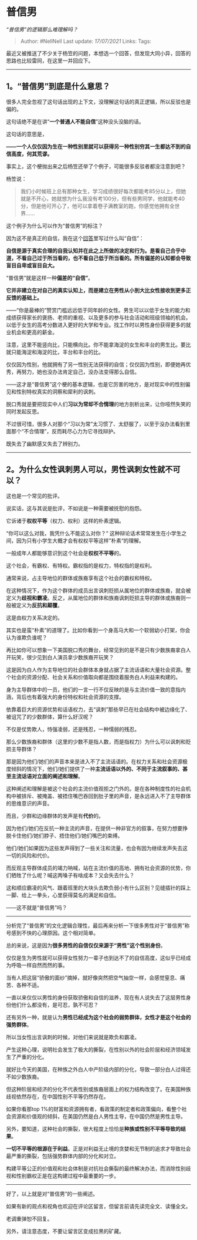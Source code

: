 # 普信男
*“普信男”的逻辑那么难理解吗？*

> Author: #NellNell
Last update: *17/07/2021*
Links:
Tags:

最近又被推送了不少关于杨笠的问题，本想选一个回答，但发现大同小异，回答的思路也比较雷同，在这里一并回应下。

---

## 1。“普信男”到底是什么意思？

很多人完全忽视了这句话出现的上下文，没理解这句话的真正逻辑，所以反驳也是偏的。

这句话绝不是在讲“**一个普通人不能自信**”这种没头没脑的话。

这句话的意思是，

**——一个人仅仅因为生在一种性别里就可以获得另一种性别穷其一生都达不到的自信高度，何其荒谬。**

事实上，这个梗抛出来之后杨笠还举了个例子，可能很多反驳者都没注意到吧？

杨笠说：

> 我们小时候班上总有那种女生，学习成绩很好每次都能考85分以上，但她就是不开心，她就想为什么我没有考100分，但有些男同学，他就能考40分，但是他可开心了，他可以拿着卷子满教室的跑，你感觉他拥有全世界……

这个例子为什么可以作为“普信男”的标注？

因为这不是真正的自信，我在这个[回答](https://www.zhihu.com/question/19553905/answer/605105794)里写过什么叫“自信”：

**自信是源于真实合理的自我认知并在此之上所做的决定和行为。是看自己合乎中道，不看自己过于所当看的，也不看自己低于所当看的。所有偏差的认知都会导致盲目自卑或盲目自大。**

“普信男”就是这样一种**偏差的“自信”**。

**它并非建立在对自己的真实认知上，而是建立在男性从小到大比女性接收到更多正反馈的基础上。**

——“你是最棒的”赞赏门槛远远低于同年龄的女性。男生可以以低于女生的能力和成绩获得家长的褒扬、老师的重视、以及更多的参与社会活动和班级领袖的机会。以低于女生的高考分数进入更好的大学和专业。找工作时以男性身份获得更多的就业机会和更高的薪金。

注意，这里不能竖向比，只能横向比。你不能拿海淀的女生和丰台的男生比。要比就只能海淀和海淀的比，丰台和丰台的比。

仅仅因为性别，他就拥有了另一性别无法获得的自信；仅仅因为性别，即便她再优秀，再努力，她也没办法肯定自己，没办法变得那么自信。

——这才是“普信男”这个梗的基本逻辑，也是它厉害的地方，是对现实中的性别偏见和性别特权真实的洞察和犀利的讽刺。

脱口秀就是要把现实中人们**习以为常却不合情理**的地方剖析出来，让你哑然失笑的同时发起反思。

不过很可惜，很多人对那个“习以为常”太习惯了、太舒服了，以至于没办法看到里面那个“不合情理”，反而耗尽心力为它寻找辩护。

既失去了幽默感又失去了辨别力。

---

## 2。为什么女性讽刺男人可以，男性讽刺女性就不可以？

这也是一个常见的批评。

说实话，这与其说是批评，不如说是一种需要被抚慰的抱怨。

它诉诸于**权权平等**（权力、权利）这样的朴素逻辑。

“你可以这么对我，我凭什么不能这么对你？“ 这种辩论话术常常发生在小学生之间，因为只有小学生大概才会有权权平等这样”朴素“的理解。

一般成年人都能够意识到这个社会是**权权不平等**的。

这个社会，有霸权、有特权。霸权指的是权力，特权指的是权利。

通常来说，占主导地位的群体或族裔享有这个社会的霸权和特权。

在这种情况下，作为这个群体的成员出言讽刺贬损从属地位的群体或族裔，就会被定义为**歧视和霸凌**。反之，从属地位的群体和族裔讽刺贬损主导的群体或族裔则一般被定义为**反抗和颠覆**。

这是由权力关系决定的。

其实也是蛮“朴素”的道理了。比如你看到一个身高马大和一个软弱幼小打架，你会认为谁欺负谁呢？

再比如你可以想象一下美国脱口秀的舞台，经常见到的是不是只有少数族裔拿白人开玩笑，很少见到白人演员拿少数族裔开玩笑？

这是因为白人作为主导地位的社会群体本身就占据了主流话语和大量社会资源。整个社会的资源分配、社会关系和价值取向都是围绕着服务白人利益来构建的。

身为主导群体中的一员，他们的一言一行不仅反映的是与主流价值一致的意指内涵，背后也有着强大的身份特权和社会资源的支撑。

依靠着巨大的资源优势和话语权力，去“讽刺”那些早已在社会结构中被边缘化了、被诅咒了的少数群体，算什么好汉呢？

不仅是仗势欺人，恃强凌弱，还是残忍，一种懦弱的残忍。

那么少数族裔和群体（这里的少数不是指人数，而是指权力）为什么可以讽刺和贬损主导群体？

那是因为他们/她们的声音本来是进入不了主流话语的。在权力关系和社会资源极度倾斜的情况下，他们/她们提供了一种**主流话语以外的、不同于主流叙事的、甚至主流话语对立面的阐述和理解**。

这种阐述和理解是被这个社会的主流价值观拒之门外的。是在各种制度性的社会机构中被排斥、被掩盖、被捂住嘴巴吞回到肚子里的声音，是永远进入不了主导群体的思维意识的声音。

而且，少群和边缘群体的发声是有**代价**的。

因为他们/她们在反抗一种主流的声音，在提供一种非官方的叙事，在努力想要挣脱卡住他们/她们脖子、捂住他们/她们嘴巴的束缚。

他们/她们如果因为这些发声得到了一些关注和流量，也会有因为继续发声失去这一切的风险和代价。

而反观主导群体成员的竭力呐喊，站在主流价值的高地、拥有社会资源的优势，你们牺牲了什么呢？喊这两嗓子有啥成本？又会失去什么？

这和顺应霸凌的风气、跟着班里的大块头去欺负弱小有什么区别？见缝插针的踩上一脚、给上一拳头，心里获得莫名的满足和自信。

——这不就是“普信男”吗？

---

分析完了“普信男”的文化逻辑合理性，最后再来分析一下很多男性对于“普信男”称号感到不快的心理原因。这个相对简单。

总的来说，这是因为**很多男性的自信仅仅来源于“男性”这个性别身份**。

仅仅是生为男性就可以获得女性努力一辈子也到达不了的自信高度，这似乎已经成为呼吸一样自然而然的事。

当有人把这层“骄傲的面纱”摘掉，就好像突然把空气抽空一样，会感觉窒息、痛苦、各种不适。

一直以来仅仅以男性的身份获取骄傲和自信的滋养，现在有人说失去了这层男性身份他们什么都没有，是可忍，孰不可忍？

还有另外一种，就是认为**男性已经成为这个社会的弱势群体，女性才是这个社会的强势群体**。

所以当女性出言讽刺的时候，对他们来说就是欺负和霸凌。

产生这种心理，说明社会发生了极大的撕裂，在性别以外的社会阶层和经济领域发生了严重的分化。

就好比今天的美国，在种族之外白人中产阶级内部的分化，导致一部分白人过得还不如少数族裔。

但这种阶层和经济的分化不代表性别或族裔层面上的权力结构改变了。在美国种族歧视依然存在，在中国性别不平等仍然存在。

如果你看那top 1%的财富和资源拥有者，看政策的制定者和政策偏向，看整个社会资源和价值观的倾斜，在美国仍然是白人男性主导，在中国仍然是男性主导。

另外，要知道，这种社会的撕裂，很大程度上恰恰是**种族或性别不平等导致的结果**。

**一切不平等的根源在于利益**。正是对利益无止境的贪婪和无节制的追求才导致社会最严重的撕裂，包括强势群体内部的分化和对立。

构建平等公正的价值观和社会体制是对抗社会撕裂的最终解决办法，而消除性别歧视和性别霸权正是在这构建过程中最重要的一步。

---

好了，以上就是对“普信男”的一些阐述。

如果有新的观点和视角也欢迎在评论区留言，但留言前请先读完全文、读懂全文。

老调重弹恕不回复。

另外，请注意态度，不要让留言区变成拉黑的矿藏。
